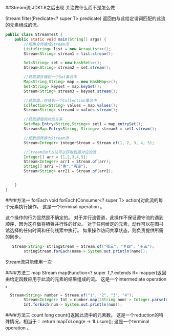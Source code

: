 ##Stream流
JDK1.8之后出现
关注做什么而不是怎么做

Stream<T> filter(Predicate<? super T> predicate) 
返回由与此给定谓词匹配的此流的元素组成的流。  


```java
public class StreamTest {
    public static void main(String[] args) {
        //把集合转换成Stream流
        List<String> list = new ArrayList<>();
        Stream<String> stream1 = list.stream();

        Set<String> set = new HashSet<>();
        Stream<String> stream2 = set.stream();

        //获取键存储到一个Set集合中
        Map<String,String> map = new HashMap<>();
        Set<String> keyset = map.keySet();
        Stream<String> stream3 = keyset.stream();

        //获取值，存储到一个Collection集合中
        Collection<String> values = map.values();
        Stream<String> stream4 = values.stream();

        //获取键值的对应关系
        Set<Map.Entry<String,String>> set1 = map.entrySet();
        Stream<Map.Entry<String, String>> stream5 = set1.stream();

        //把数组转换为Stream流
        Stream<Integer> integerStream = Stream.of(1, 2, 3, 4, 5);

        //Stream的of方法可以获取数据对应的流
        Integer[] arr = {1,2,3,4,5};
        Stream<Integer> arr1 = Stream.of(arr);
        String[] arr2 ={"害","离谱"};
        Stream<String> arr21 = Stream.of(arr2);


    }
}
```


####方法一
forEach
void forEach(Consumer<? super T> action)对此流的每个元素执行操作。 
这是一个terminal operation 。 

这个操作的行为显然是不确定的。 对于并行流管道，此操作不保证遵守流的遇到顺序，因为这样做将牺牲并行性的好处。 对于任何给定的元素，动作可以在图书馆选择的任何时间和任何线索中执行。 如果操作访问共享状态，则负责提供所需的同步。 

```java
   Stream<String> stringStream = Stream.of("张三", "李四", "王五");
        stringStream.forEach(name-> System.out.println(name));
```



Stream流只能使用一次



####方法二
map
<R> Stream<R> map(Function<? super T,? extends R> mapper)返回由给定函数应用于此流的元素的结果组成的流。 
这是一个intermediate operation 。 

```java
  Stream<String> number = Stream.of("1", "2", "3", "4");
        Stream<Integer> Int = number.map((String num)-> Integer.parseInt(num));
        Int.forEach(num-> System.out.println(num));
```


####方法三
count
long count()返回此流中的元素数。 这是一个reduction的特殊情况，相当于： 
   return mapToLong(e -> 1L).sum();  这是一个terminal operation 。 

